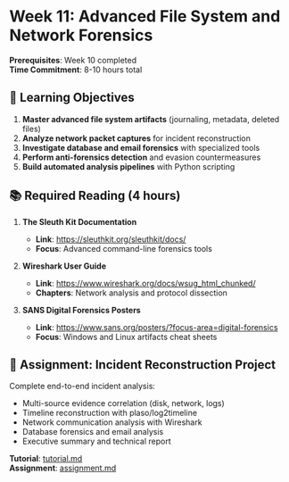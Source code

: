 # Week 11: Advanced File System and Network Forensics

**Prerequisites**: Week 10 completed  
**Time Commitment**: 8-10 hours total  

## 🎯 Learning Objectives

1. **Master advanced file system artifacts** (journaling, metadata, deleted files)
2. **Analyze network packet captures** for incident reconstruction
3. **Investigate database and email forensics** with specialized tools
4. **Perform anti-forensics detection** and evasion countermeasures
5. **Build automated analysis pipelines** with Python scripting

## 📚 Required Reading (4 hours)

1. **The Sleuth Kit Documentation**
   - **Link**: https://sleuthkit.org/sleuthkit/docs/
   - **Focus**: Advanced command-line forensics tools

2. **Wireshark User Guide** 
   - **Link**: https://www.wireshark.org/docs/wsug_html_chunked/
   - **Chapters**: Network analysis and protocol dissection

3. **SANS Digital Forensics Posters**
   - **Link**: https://www.sans.org/posters/?focus-area=digital-forensics
   - **Focus**: Windows and Linux artifacts cheat sheets

## 🎯 Assignment: Incident Reconstruction Project

Complete end-to-end incident analysis:
- Multi-source evidence correlation (disk, network, logs)
- Timeline reconstruction with plaso/log2timeline
- Network communication analysis with Wireshark
- Database forensics and email analysis
- Executive summary and technical report

**Tutorial**: [tutorial.md](tutorial.md)  
**Assignment**: [assignment.md](assignment.md)